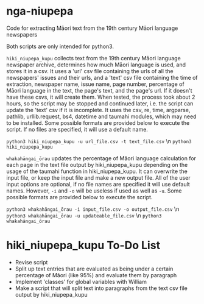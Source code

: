 # nga-niupepa
Code for extracting Māori text from the 19th century Māori language newspapers

Both scripts are only intended for python3.

`hiki_niupepa_kupu` collects text from the 19th century Māori language newspaper archive, determines how much Māori language is used, and stores it in a csv. It uses a 'url' csv file containing the urls of all the newspapers' issues and their urls, and a 'text' csv file containing the time of extraction, newspaper name, issue name, page number, percentage of Māori language in the text, the page's text, and the page's url. If it doesn't have these csvs, it will create them. When tested, the process took about 2 hours, so the script may be stopped and continued later, i.e. the script can update the 'text' csv if it is incomplete. It uses the csv, re, time, argparse, pathlib, urllib.request, bs4, datetime and taumahi modules, which may need to be installed. Some possible formats are provided below to execute the script. If no files are specified, it will use a default name.

`python3 hiki_niupepa_kupu -u url_file.csv -t text_file.csv` \n
`python3 hiki_niupepa_kupu`

`whakahāngai_ōrau` updates the percentage of Māori language calculation for each page in the text file output by hiki_niupepa_kupu depending on the usage of the taumahi function in hiki_niupepa_kupu. It can overwrite the input file, or keep the input file and make a new output file. All of the user input options are optional, if no file names are specified it will use default names. However, `-i` and `-o` will be useless if used as well as `-u`. Some possible formats are provided below to execute the script.

`python3 whakahāngai_ōrau -i input_file.csv -o output_file.csv` \n
`python3 whakahāngai_ōrau -u updateable_file.csv` \n
`python3 whakahāngai_ōrau`

# hiki_niupepa_kupu To-Do List

- Revise script
- Split up text entries that are evaluated as being under a certain percentage of Māori (like 95%) and evaluate them by paragraph
- Implement 'classes' for global variables with William
- Make a script that will split text into paragraphs from the text csv file output by hiki_niupepa_kupu
